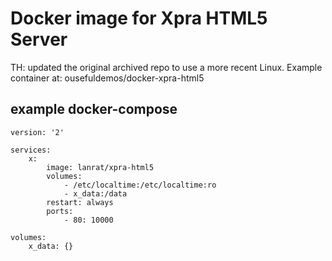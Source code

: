 # Docker image for Xpra HTML5 Server


TH: updated the original archived repo to use a more recent Linux. Example container at: ousefuldemos/docker-xpra-html5


## example docker-compose

```
version: '2'

services:
    x:
        image: lanrat/xpra-html5
        volumes:
            - /etc/localtime:/etc/localtime:ro
            - x_data:/data
        restart: always
        ports:
            - 80: 10000

volumes:
    x_data: {}

```
